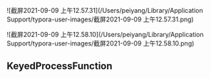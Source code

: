 

![截屏2021-09-09 上午12.57.31](/Users/peiyang/Library/Application Support/typora-user-images/截屏2021-09-09 上午12.57.31.png)

![截屏2021-09-09 上午12.58.10](/Users/peiyang/Library/Application Support/typora-user-images/截屏2021-09-09 上午12.58.10.png)



## KeyedProcessFunction











